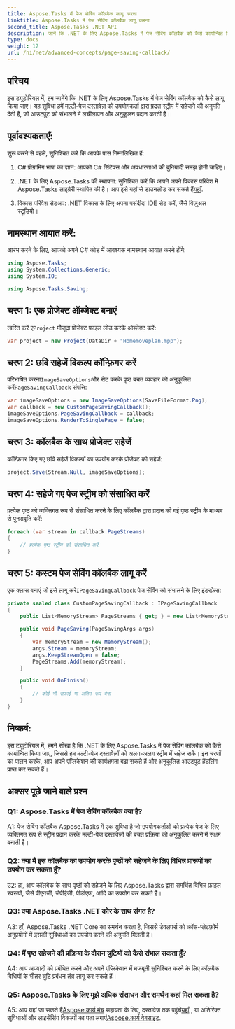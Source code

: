 ```yaml
---
title: Aspose.Tasks में पेज सेविंग कॉलबैक लागू करना
linktitle: Aspose.Tasks में पेज सेविंग कॉलबैक लागू करना
second_title: Aspose.Tasks .NET API
description: जानें कि .NET के लिए Aspose.Tasks में पेज सेविंग कॉलबैक को कैसे कार्यान्वित किया जाए, जिससे मल्टी-पेज दस्तावेज़ आउटपुट स्ट्रीम की अनुकूलित हैंडलिंग सक्षम हो सके।
type: docs
weight: 12
url: /hi/net/advanced-concepts/page-saving-callback/
---
```

## परिचय

इस ट्यूटोरियल में, हम जानेंगे कि .NET के लिए Aspose.Tasks में पेज सेविंग कॉलबैक को कैसे लागू किया जाए। यह सुविधा हमें मल्टी-पेज दस्तावेज़ को उपयोगकर्ता द्वारा प्रदत्त स्ट्रीम में सहेजने की अनुमति देती है, जो आउटपुट को संभालने में लचीलापन और अनुकूलन प्रदान करती है।

## पूर्वावश्यकताएँ:

शुरू करने से पहले, सुनिश्चित करें कि आपके पास निम्नलिखित हैं:

1. C# प्रोग्रामिंग भाषा का ज्ञान: आपको C# सिंटैक्स और अवधारणाओं की बुनियादी समझ होनी चाहिए।
   
2.  .NET के लिए Aspose.Tasks की स्थापना: सुनिश्चित करें कि आपने अपने विकास परिवेश में Aspose.Tasks लाइब्रेरी स्थापित की है। आप इसे यहां से डाउनलोड कर सकते हैं[यहाँ](https://releases.aspose.com/tasks/net/).

3. विकास परिवेश सेटअप: .NET विकास के लिए अपना पसंदीदा IDE सेट करें, जैसे विज़ुअल स्टूडियो।

## नामस्थान आयात करें:

आरंभ करने के लिए, आपको अपने C# कोड में आवश्यक नामस्थान आयात करने होंगे:

```csharp
using Aspose.Tasks;
using System.Collections.Generic;
using System.IO;

using Aspose.Tasks.Saving;

```

## चरण 1: एक प्रोजेक्ट ऑब्जेक्ट बनाएं

 त्वरित करें ए`Project` मौजूदा प्रोजेक्ट फ़ाइल लोड करके ऑब्जेक्ट करें:

```csharp
var project = new Project(DataDir + "Homemoveplan.mpp");
```

## चरण 2: छवि सहेजें विकल्प कॉन्फ़िगर करें

 परिभाषित करना`ImageSaveOptions`और सेट करके पृष्ठ बचत व्यवहार को अनुकूलित करें`PageSavingCallback` संपत्ति:

```csharp
var imageSaveOptions = new ImageSaveOptions(SaveFileFormat.Png);
var callback = new CustomPageSavingCallback();
imageSaveOptions.PageSavingCallback = callback;
imageSaveOptions.RenderToSinglePage = false;
```

## चरण 3: कॉलबैक के साथ प्रोजेक्ट सहेजें

कॉन्फ़िगर किए गए छवि सहेजें विकल्पों का उपयोग करके प्रोजेक्ट को सहेजें:

```csharp
project.Save(Stream.Null, imageSaveOptions);
```

## चरण 4: सहेजे गए पेज स्ट्रीम को संसाधित करें

प्रत्येक पृष्ठ को व्यक्तिगत रूप से संसाधित करने के लिए कॉलबैक द्वारा प्रदान की गई पृष्ठ स्ट्रीम के माध्यम से पुनरावृति करें:

```csharp
foreach (var stream in callback.PageStreams)
{
    // प्रत्येक पृष्ठ स्ट्रीम को संसाधित करें
}
```

## चरण 5: कस्टम पेज सेविंग कॉलबैक लागू करें

 एक क्लास बनाएं जो इसे लागू करे`IPageSavingCallback` पेज सेविंग को संभालने के लिए इंटरफ़ेस:

```csharp
private sealed class CustomPageSavingCallback : IPageSavingCallback
{
    public List<MemoryStream> PageStreams { get; } = new List<MemoryStream>();

    public void PageSaving(PageSavingArgs args)
    {
        var memoryStream = new MemoryStream();
        args.Stream = memoryStream;
        args.KeepStreamOpen = false;
        PageStreams.Add(memoryStream);
    }

    public void OnFinish()
    {
        // कोई भी सफ़ाई या अंतिम रूप देना
    }
}
```

## निष्कर्ष:

इस ट्यूटोरियल में, हमने सीखा है कि .NET के लिए Aspose.Tasks में पेज सेविंग कॉलबैक को कैसे कार्यान्वित किया जाए, जिससे हम मल्टी-पेज दस्तावेज़ों को अलग-अलग स्ट्रीम में सहेज सकें। इन चरणों का पालन करके, आप अपने एप्लिकेशन की कार्यक्षमता बढ़ा सकते हैं और अनुकूलित आउटपुट हैंडलिंग प्राप्त कर सकते हैं।

## अक्सर पूछे जाने वाले प्रश्न

### Q1: Aspose.Tasks में पेज सेविंग कॉलबैक क्या है?

A1: पेज सेविंग कॉलबैक Aspose.Tasks में एक सुविधा है जो उपयोगकर्ताओं को प्रत्येक पेज के लिए व्यक्तिगत रूप से स्ट्रीम प्रदान करके मल्टी-पेज दस्तावेज़ों की बचत प्रक्रिया को अनुकूलित करने में सक्षम बनाती है।

### Q2: क्या मैं इस कॉलबैक का उपयोग करके पृष्ठों को सहेजने के लिए विभिन्न प्रारूपों का उपयोग कर सकता हूँ?

उ2: हां, आप कॉलबैक के साथ पृष्ठों को सहेजने के लिए Aspose.Tasks द्वारा समर्थित विभिन्न फ़ाइल स्वरूपों, जैसे पीएनजी, जेपीईजी, पीडीएफ, आदि का उपयोग कर सकते हैं।

### Q3: क्या Aspose.Tasks .NET कोर के साथ संगत है?

A3: हाँ, Aspose.Tasks .NET Core का समर्थन करता है, जिससे डेवलपर्स को क्रॉस-प्लेटफ़ॉर्म अनुप्रयोगों में इसकी सुविधाओं का उपयोग करने की अनुमति मिलती है।

### Q4: मैं पृष्ठ सहेजने की प्रक्रिया के दौरान त्रुटियों को कैसे संभाल सकता हूँ?

A4: आप अपवादों को प्रबंधित करने और अपने एप्लिकेशन में मजबूती सुनिश्चित करने के लिए कॉलबैक विधियों के भीतर त्रुटि प्रबंधन तंत्र लागू कर सकते हैं।

### Q5: Aspose.Tasks के लिए मुझे अधिक संसाधन और समर्थन कहां मिल सकता है?

 A5: आप यहां जा सकते हैं[Aspose.कार्य मंच](https://forum.aspose.com/c/tasks/15) सहायता के लिए, दस्तावेज़ तक पहुंचें[यहाँ](https://reference.aspose.com/tasks/net/) , या अतिरिक्त सुविधाओं और लाइसेंसिंग विकल्पों का पता लगाएं[Aspose.कार्य वेबसाइट](https://purchase.aspose.com/buy).